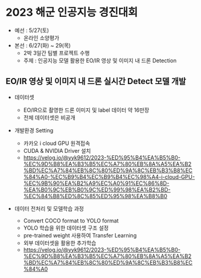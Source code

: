 # 2023 해군 인공지능 경진대회
* 예선 : 5/27(토)
  - 온라인 소양평가
* 본선 : 6/27(화) ~ 29(목)
  - 2박 3일간 팀별 프로젝트 수행
  - 주제 : 인공지능 모델 활용한 EO/IR 영상 및 이미지 내 드론 Detection

## EO/IR 영상 및 이미지 내 드론 실시간 Detect 모델 개발
* 데이터셋
  - EO/IR으로 촬영한 드론 이미지 및 label 데이터 약 16만장
  - 전체 데이터셋은 비공개

* 개발환경 Setting
  - 카카오 i cloud GPU 원격접속
  - CUDA & NVIDIA Driver 설치
  - https://velog.io/@yyk9612/2023-%ED%95%B4%EA%B5%B0-%EC%9D%B8%EA%B3%B5%EC%A7%80%EB%8A%A5%EA%B2%BD%EC%A7%84%EB%8C%80%ED%9A%8C%EB%B3%B8%EC%84%A0-%EC%B9%B4%EC%B9%B4%EC%98%A4-i-cloud-GPU-%EC%9B%90%EA%B2%A9%EC%A0%91%EC%86%8D-%EA%B0%9C%EB%B0%9C%ED%99%98%EA%B2%BD-%EC%84%B8%ED%8C%85%ED%95%98%EA%B8%B0

* 데이터 전처리 및 모델학습 과정
  - Convert COCO format to YOLO format
  - YOLO 학습을 위한 데이터셋 구조 설정
  - pre-trained weight 사용하여 Transfer Learning
  - 외부 데이터셋을 활용한 추가학습
  - https://velog.io/@yyk9612/2023-%ED%95%B4%EA%B5%B0-%EC%9D%B8%EA%B3%B5%EC%A7%80%EB%8A%A5%EA%B2%BD%EC%A7%84%EB%8C%80%ED%9A%8C%EB%B3%B8%EC%84%A0
